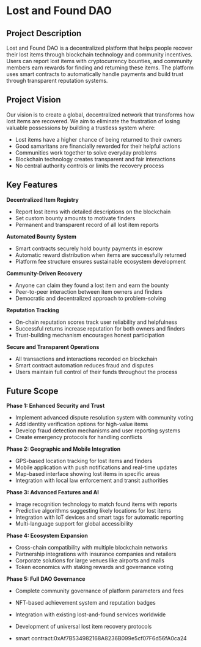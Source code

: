 # Lost and Found DAO

## Project Description

Lost and Found DAO is a decentralized platform that helps people recover their lost items through blockchain technology and community incentives. Users can report lost items with cryptocurrency bounties, and community members earn rewards for finding and returning these items. The platform uses smart contracts to automatically handle payments and build trust through transparent reputation systems.

## Project Vision

Our vision is to create a global, decentralized network that transforms how lost items are recovered. We aim to eliminate the frustration of losing valuable possessions by building a trustless system where:

- Lost items have a higher chance of being returned to their owners
- Good samaritans are financially rewarded for their helpful actions
- Communities work together to solve everyday problems
- Blockchain technology creates transparent and fair interactions
- No central authority controls or limits the recovery process

## Key Features

**Decentralized Item Registry**
- Report lost items with detailed descriptions on the blockchain
- Set custom bounty amounts to motivate finders
- Permanent and transparent record of all lost item reports

**Automated Bounty System**
- Smart contracts securely hold bounty payments in escrow
- Automatic reward distribution when items are successfully returned
- Platform fee structure ensures sustainable ecosystem development

**Community-Driven Recovery**
- Anyone can claim they found a lost item and earn the bounty
- Peer-to-peer interaction between item owners and finders
- Democratic and decentralized approach to problem-solving

**Reputation Tracking**
- On-chain reputation scores track user reliability and helpfulness
- Successful returns increase reputation for both owners and finders
- Trust-building mechanism encourages honest participation

**Secure and Transparent Operations**
- All transactions and interactions recorded on blockchain
- Smart contract automation reduces fraud and disputes
- Users maintain full control of their funds throughout the process

## Future Scope

**Phase 1: Enhanced Security and Trust**
- Implement advanced dispute resolution system with community voting
- Add identity verification options for high-value items
- Develop fraud detection mechanisms and user reporting systems
- Create emergency protocols for handling conflicts

**Phase 2: Geographic and Mobile Integration**
- GPS-based location tracking for lost items and finders
- Mobile application with push notifications and real-time updates
- Map-based interface showing lost items in specific areas
- Integration with local law enforcement and transit authorities

**Phase 3: Advanced Features and AI**
- Image recognition technology to match found items with reports
- Predictive algorithms suggesting likely locations for lost items
- Integration with IoT devices and smart tags for automatic reporting
- Multi-language support for global accessibility

**Phase 4: Ecosystem Expansion**
- Cross-chain compatibility with multiple blockchain networks
- Partnership integrations with insurance companies and retailers
- Corporate solutions for large venues like airports and malls
- Token economics with staking rewards and governance voting

**Phase 5: Full DAO Governance**
- Complete community governance of platform parameters and fees
- NFT-based achievement system and reputation badges
- Integration with existing lost-and-found services worldwide
- Development of universal lost item recovery protocols

- smart contract:0xAf7B534982168A8236B099e5cf07F6d56fA0ca24
